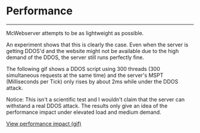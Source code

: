 # Performance
---
McWebserver attempts to be as lightweight as possible.

An experiment shows that this is clearly the case. Even when the server is getting DDOS'd and the website might not be available due to the high demand of the DDOS, the server still runs perfectly fine.

The following gif shows a DDOS script using 300 threads (300 simultaneous requests at the same time) and the server's MSPT (Milliseconds per Tick) only rises by about 2ms while under the DDOS attack.

Notice: This isn't a scientific test and I wouldn't claim that the server can withstand a real DDOS attack. The results only give an idea of the performance impact under elevated load and medium demand.

[View performance impact (gif)](https://cdn.jonasjones.dev/misc/mcwebserver-ddos-performance-impact.gif)